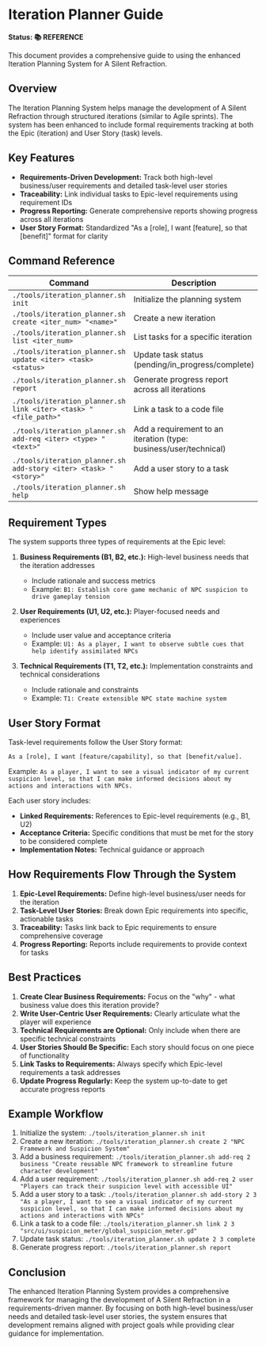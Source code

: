 # Iteration Planner Guide
**Status: 📚 REFERENCE**

This document provides a comprehensive guide to using the enhanced Iteration Planning System for A Silent Refraction.

## Overview

The Iteration Planning System helps manage the development of A Silent Refraction through structured iterations (similar to Agile sprints). The system has been enhanced to include formal requirements tracking at both the Epic (iteration) and User Story (task) levels.

## Key Features

- **Requirements-Driven Development:** Track both high-level business/user requirements and detailed task-level user stories
- **Traceability:** Link individual tasks to Epic-level requirements using requirement IDs
- **Progress Reporting:** Generate comprehensive reports showing progress across all iterations
- **User Story Format:** Standardized "As a [role], I want [feature], so that [benefit]" format for clarity

## Command Reference

| Command | Description |
|---------|-------------|
| `./tools/iteration_planner.sh init` | Initialize the planning system |
| `./tools/iteration_planner.sh create <iter_num> "<name>"` | Create a new iteration |
| `./tools/iteration_planner.sh list <iter_num>` | List tasks for a specific iteration |
| `./tools/iteration_planner.sh update <iter> <task> <status>` | Update task status (pending/in_progress/complete) |
| `./tools/iteration_planner.sh report` | Generate progress report across all iterations |
| `./tools/iteration_planner.sh link <iter> <task> "<file_path>"` | Link a task to a code file |
| `./tools/iteration_planner.sh add-req <iter> <type> "<text>"` | Add a requirement to an iteration (type: business/user/technical) |
| `./tools/iteration_planner.sh add-story <iter> <task> "<story>"` | Add a user story to a task |
| `./tools/iteration_planner.sh help` | Show help message |

## Requirement Types

The system supports three types of requirements at the Epic level:

1. **Business Requirements (B1, B2, etc.):** High-level business needs that the iteration addresses
   - Include rationale and success metrics
   - Example: `B1: Establish core game mechanic of NPC suspicion to drive gameplay tension`

2. **User Requirements (U1, U2, etc.):** Player-focused needs and experiences 
   - Include user value and acceptance criteria
   - Example: `U1: As a player, I want to observe subtle cues that help identify assimilated NPCs`

3. **Technical Requirements (T1, T2, etc.):** Implementation constraints and technical considerations
   - Include rationale and constraints
   - Example: `T1: Create extensible NPC state machine system`

## User Story Format

Task-level requirements follow the User Story format:

```
As a [role], I want [feature/capability], so that [benefit/value].
```

Example: `As a player, I want to see a visual indicator of my current suspicion level, so that I can make informed decisions about my actions and interactions with NPCs.`

Each user story includes:
- **Linked Requirements:** References to Epic-level requirements (e.g., B1, U2)
- **Acceptance Criteria:** Specific conditions that must be met for the story to be considered complete
- **Implementation Notes:** Technical guidance or approach

## How Requirements Flow Through the System

1. **Epic-Level Requirements:** Define high-level business/user needs for the iteration
2. **Task-Level User Stories:** Break down Epic requirements into specific, actionable tasks
3. **Traceability:** Tasks link back to Epic requirements to ensure comprehensive coverage
4. **Progress Reporting:** Reports include requirements to provide context for tasks

## Best Practices

1. **Create Clear Business Requirements:** Focus on the "why" - what business value does this iteration provide?
2. **Write User-Centric User Requirements:** Clearly articulate what the player will experience
3. **Technical Requirements are Optional:** Only include when there are specific technical constraints
4. **User Stories Should Be Specific:** Each story should focus on one piece of functionality
5. **Link Tasks to Requirements:** Always specify which Epic-level requirements a task addresses
6. **Update Progress Regularly:** Keep the system up-to-date to get accurate progress reports

## Example Workflow

1. Initialize the system: `./tools/iteration_planner.sh init`
2. Create a new iteration: `./tools/iteration_planner.sh create 2 "NPC Framework and Suspicion System"`
3. Add a business requirement: `./tools/iteration_planner.sh add-req 2 business "Create reusable NPC framework to streamline future character development"`
4. Add a user requirement: `./tools/iteration_planner.sh add-req 2 user "Players can track their suspicion level with accessible UI"`
5. Add a user story to a task: `./tools/iteration_planner.sh add-story 2 3 "As a player, I want to see a visual indicator of my current suspicion level, so that I can make informed decisions about my actions and interactions with NPCs"`
6. Link a task to a code file: `./tools/iteration_planner.sh link 2 3 "src/ui/suspicion_meter/global_suspicion_meter.gd"`
7. Update task status: `./tools/iteration_planner.sh update 2 3 complete`
8. Generate progress report: `./tools/iteration_planner.sh report`

## Conclusion

The enhanced Iteration Planning System provides a comprehensive framework for managing the development of A Silent Refraction in a requirements-driven manner. By focusing on both high-level business/user needs and detailed task-level user stories, the system ensures that development remains aligned with project goals while providing clear guidance for implementation.